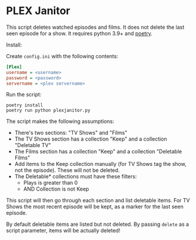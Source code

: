 # PLEX Janitor

This script deletes watched episodes and films. It does not delete the last seen episode for a show. 
It requires python 3.9+ and [poetry](https://python-poetry.org/).

Install:

Create `config.ini` with the following contents:

```ini
[Plex]
username = <username>
password = <password>
servername = <plex servername>
```

Run the script:

```shell
poetry install
poetry run python plexjanitor.py
```

The script makes the following assumptions:

- There's two sections: "TV Shows" and "Films"
- The TV Shows section has a collection "Keep" and a collection "Deletable TV"
- The Films section has a collection "Keep" and a collection "Deletable Films"
- Add items to the Keep collection manually (for TV Shows tag the show, not the episode). These will not be deleted.
- The Deletable* collections must have these filters:
  - Plays is greater than 0
  - AND Collection is not Keep

This script will then go through each section and list deletable items. For TV Shows the most recent episode will be kept, as a marker for the last seen episode.

By default deletable items are listed but not deleted. By passing `delete` as a script parameter, items will be actually deleted!
